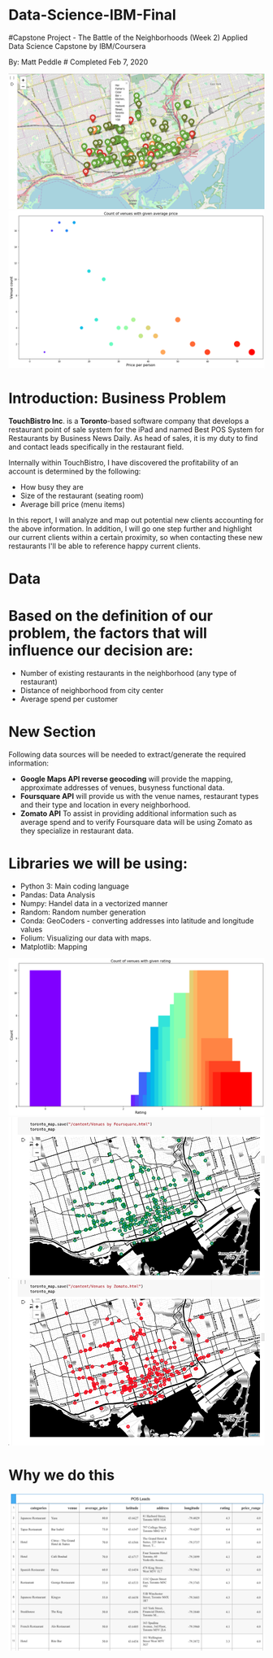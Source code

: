 # Data-Science-IBM-Final
#Capstone Project - The Battle of the Neighborhoods (Week 2)
Applied Data Science Capstone by IBM/Coursera

By: Matt Peddle #
Completed Feb 7, 2020

![Ploted Leads](https://github.com/peddlem25/Data-Science-IBM-Final/blob/master/maprattingcolorcoded.png)
![Average Price Plot](https://github.com/peddlem25/Data-Science-IBM-Final/blob/master/venuepriceplot.png)


# Introduction: Business Problem

**TouchBistro Inc**. is a **Toronto**-based software company that develops a restaurant point of sale system for the iPad and named Best POS System for Restaurants by Business News Daily. As head of sales, it is my duty to find and contact leads specifically in the restaurant field. 

Internally within TouchBistro, I have discovered the profitability of an account is determined by the following:

* How busy they are
* Size of the restaurant (seating room)
* Average bill price (menu items)

In this report, I will analyze and map out potential new clients accounting for the above information. In addition, I will go one step further and highlight our current clients within a certain proximity, so when contacting these new restaurants I'll be able to reference happy current clients. 


# Data

# Based on the definition of our problem, the factors that will influence our decision are:

* Number of existing restaurants in the neighborhood (any type of restaurant)
* Distance of neighborhood from city center
* Average spend per customer

# New Section
Following data sources will be needed to extract/generate the required information:

* **Google Maps API reverse geocoding** will provide the mapping, approximate addresses of venues, busyness functional data. 
* **Foursquare API** will provide us with the venue names, restaurant types and their type and location in every neighborhood.  
* **Zomato API** To assist in providing additional information such as average spend and to verify Foursquare data will be using Zomato as they specialize in restaurant data. 


# Libraries we will be using:

* Python 3: Main coding language
* Pandas: Data Analysis
* Numpy: Handel data in a vectorized manner
* Random: Random number generation
* Conda: GeoCoders - converting addresses into latitude and longitude values
* Folium: Visualizing our data with maps.  
* Matplotlib: Mapping

![Ratings Graph](https://github.com/peddlem25/Data-Science-IBM-Final/blob/master/ratings.png)
![Foursquare Plot](https://github.com/peddlem25/Data-Science-IBM-Final/blob/master/foursquaremap.png)
![Zomato Plot](https://github.com/peddlem25/Data-Science-IBM-Final/blob/master/zomatomap.png)

# Why we do this
![Lead Sample](https://github.com/peddlem25/Data-Science-IBM-Final/blob/master/leadlistsample.png)


